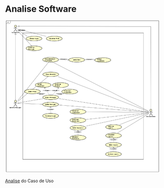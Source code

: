 # Analise Software

![Caso de Uso](https://github.com/CauaneOliveira/analise_software/blob/main/Caso%20de%20Uso/img_caso_uso.png)

[Analise](https://github.com/CauaneOliveira/analise_software/blob/main/Caso%20de%20Uso/Analise%20do%20Caso%20de%20Uso.txt) do Caso de Uso

